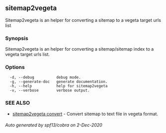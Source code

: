 ## sitemap2vegeta

Sitemap2vegeta is an helper for converting a sitemap to a vegeta target urls list

### Synopsis

Sitemap2vegeta is an helper for converting a sitemap/sitemap index to a vegeta target urls list.

### Options

```
  -d, --debug          debug mode.
  -g, --generate-doc   generate documentation.
  -h, --help           help for sitemap2vegeta
  -v, --verbose        verbose output.
```

### SEE ALSO

* [sitemap2vegeta convert](sitemap2vegeta_convert.md)	 - Convert sitemap to text file in vegeta format.

###### Auto generated by spf13/cobra on 2-Dec-2020
